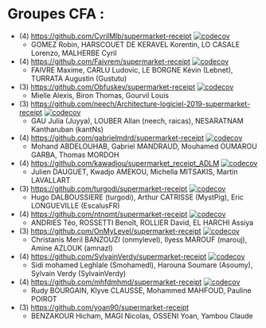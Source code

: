 # Groupes CFA :

* (4) https://github.com/CyrilMlb/supermarket-receipt [![codecov](https://codecov.io/gh/CyrilMlb/supermarket-receipt/branch/master/graph/badge.svg)](https://codecov.io/gh/CyrilMlb/supermarket-receipt)
  * GOMEZ Robin, HARSCOUET DE KERAVEL Korentin, LO CASALE Lorenzo, MALHERBE Cyril
* (4) https://github.com/Faivrem/supermarket-receipt [![codecov](https://codecov.io/gh/Faivrem/supermarket-receipt/branch/master/graph/badge.svg)](https://codecov.io/gh/Faivrem/supermarket-receipt)
  * FAIVRE Maxime, CARLU Ludovic, LE BORGNE Kévin (Lebnet), TURRATA Augustin (Gustutu)
* (3) https://github.com/Obfuskey/supermarket-receipt [![codecov](https://codecov.io/gh/Obfuskey/supermarket-receipt/branch/master/graph/badge.svg)](https://codecov.io/gh/Obfuskey/supermarket-receipt)
  * Mielle Alexis, Biron Thomas, Gourvil Louis
* (3) https://github.com/neech/Architecture-logiciel-2019-supermarket-receipt [![codecov](https://codecov.io/gh/neech/Architecture-logiciel-2019-supermarket-receipt/branch/master/graph/badge.svg?token=nl1oBpF54F)](https://codecov.io/gh/neech/Architecture-logiciel-2019-supermarket-receipt)
  * GAU Julia (Juyya), LOUBER Allan (neech, raicas), NESARATNAM Kantharuban (kantNs)
* (4) https://github.com/gabrielmdrd/supermarket-receipt [![codecov](https://codecov.io/gh/gabrielmdrd/supermarket-receipt/branch/master/graph/badge.svg)](https://codecov.io/gh/gabrielmdrd/supermarket-receipt)
  * Mohand ABDELOUHAB, Gabriel MANDRAUD, Mouhamed OUMAROU GARBA, Thomas MORDOH
* (4) https://github.com/kawadjou/supermarket_receipt_ADLM [![codecov](https://codecov.io/gh/kawadjou/supermarket_receipt_ADLM/branch/master/graph/badge.svg)](https://codecov.io/gh/kawadjou/supermarket_receipt_ADLM)
  * Julien DAUGUET, Kwadjo AMEKOU, Michella MITSAKIS, Martin LAVALLART
* (3) https://github.com/turgodi/supermarket-receipt [![codecov](https://codecov.io/gh/turgodi/supermarket-receipt/branch/master/graph/badge.svg?token=T9rWmOxBW5)](https://codecov.io/gh/turgodi/supermarket-receipt)
  * Hugo DALBOUSSIERE (turgodi), Arthur CATRISSE (MystPig), Eric LONGUEVILLE (EscalusFR)
* (4) https://github.com/ntnqmt/supermarket-receipt [![codecov](https://codecov.io/gh/ntnqmt/supermarket-receipt/branch/master/graph/badge.svg)](https://codecov.io/gh/ntnqmt/supermarket-receipt)
  * ANDRIES Téo, ROSSETTI Benoît, ROLLIER David, EL HARCHI Assiya
* (3) https://github.com/OnMyLevel/supermarket-receipt [![codecov](https://codecov.io/gh/OnMyLevel/supermarket-receipt/branch/master/graph/badge.svg)](https://codecov.io/gh/OnMyLevel/supermarket-receipt)
  * Christanis Meril BANZOUZI (onmylevel), Ilyess MAROUF (marouj), Amine AZLOUK (amnazl)
* (4) https://github.com/SylvainVerdy/supermarket-receipt [![codecov](https://codecov.io/gh/SylvainVerdy/supermarket-receipt/branch/master/graph/badge.svg)](https://codecov.io/gh/SylvainVerdy/supermarket-receipt)
  * Sidi mohamed Leghlale (Smohamedl), Harouna Soumare (Asoumy), Sylvain Verdy (SylvainVerdy)
* (4) https://github.com/mhfdmhmd/supermarket-receipt [![codecov](https://codecov.io/gh/mhfdmhmd/supermarket-receipt/branch/master/graph/badge.svg?token=PjHydYrdV0)](https://codecov.io/gh/mhfdmhmd/supermarket-receipt)
  * Rudy BOURGAIN, Klyve CLAUSSE, Mohammed MAHFOUD, Pauline POIROT
* (3) https://github.com/yoan90/supermarket-receipt
  * BENZAKOUR Hicham, MAGI Nicolas, OSSENI Yoan, Yambou Claude
